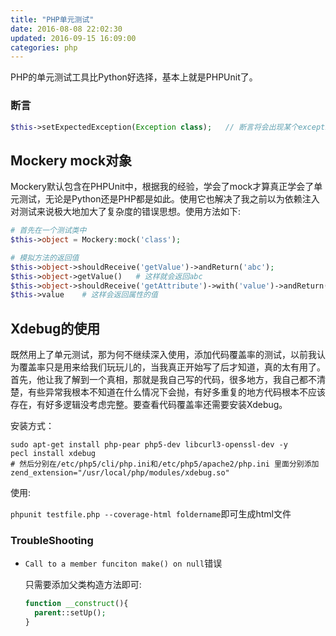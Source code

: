 ```yaml
---
title: "PHP单元测试"
date: 2016-08-08 22:02:30
updated: 2016-09-15 16:09:00
categories: php
---
```

PHP的单元测试工具比Python好选择，基本上就是PHPUnit了。

### 断言

```php
$this->setExpectedException(Exception class);	// 断言将会出现某个exception	
```

## Mockery mock对象

Mockery默认包含在PHPUnit中，根据我的经验，学会了mock才算真正学会了单元测试，无论是Python还是PHP都是如此。使用它也解决了我之前以为依赖注入对测试来说极大地加大了复杂度的错误思想。使用方法如下: 

```php
# 首先在一个测试类中
$this->object = Mockery:mock('class');

# 模拟方法的返回值
$this->object->shouldReceive('getValue')->andReturn('abc');	
$this->object->getValue()	# 这样就会返回abc
$this->object->shouldReceive('getAttribute')->with('value')->andReturn('def');
$this->value	# 这样会返回属性的值
```

## Xdebug的使用

既然用上了单元测试，那为何不继续深入使用，添加代码覆盖率的测试，以前我认为覆盖率只是用来给我们玩玩儿的，当我真正开始写了后才知道，真的太有用了。首先，他让我了解到一个真相，那就是我自己写的代码，很多地方，我自己都不清楚，有些异常我根本不知道在什么情况下会抛，有好多重复的地方代码根本不应该存在，有好多逻辑没考虑完整。要查看代码覆盖率还需要安装Xdebug。

安装方式：

```shel
sudo apt-get install php-pear php5-dev libcurl3-openssl-dev -y
pecl install xdebug
# 然后分别在/etc/php5/cli/php.ini和/etc/php5/apache2/php.ini 里面分别添加
zend_extension="/usr/local/php/modules/xdebug.so"
```

使用:

`phpunit testfile.php --coverage-html foldername`即可生成html文件

### TroubleShooting

- `Call to a member funciton make() on null`错误

  只需要添加父类构造方法即可:

  ```php
  function __construct(){
    parent::setUp();
  }
  ```

  ​

